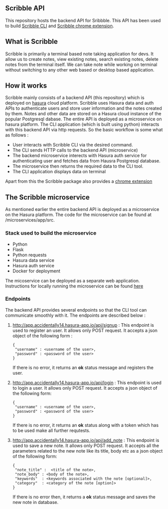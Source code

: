 ## Scribble API

This repository hosts the backend API for Sribbble. This API has been used to build [Scribble CLI](https://github.com/djmgit/scribble) and [Scribble chrome extension](https://github.com/djmgit/scribble_web_extension).

## What is Scribble

Scribble is primarily a terminal based note taking application for devs. It allow us to create notes, view existing notes,
search existing notes, delete notes from the terminal itself. We can take note while working on terminal without switching to
any other web based or desktop based application.

## How it works

Scribble mainly consists of a backend API (this repository) which is deployed on [hasura](https://hasura.io/) cloud platform.
Scribble uses Hasura data and auth APIs to authenticate users and store user information and the notes created by them. Notes
and other data are stored on a Hasura cloud instance of the popular Postgresql dabase. The entire API is deployed as a
microservice on hasura platform.
The CLI application (which is built using python) interacts with this backend API via http requests. So the basic workflow is
some what as follows :
- User interacts with Scribble CLI via the desired command.
- The CLI sends HTTP calls to the backend API (microservice)
- The backend microservice interects with Hasura auth service for authenticating user and fetches data from Hausra Postgresql
  database.
- The microservice then returns the required data to the CLI tool.
- The CLI application displays data on terminal

Apart from this the Scribble package also provides a [chrome extension](https://github.com/djmgit/scribble_web_extension)

## The Scribble microservice

As mentioned earlier the entire backend API is deployed as a microservice on the Hasura platform. The code for the microservice
can be found at /microservices/app/src.

### Stack used to build the microservice

- Python
- Flask
- Python requests
- Hasura data service
- Hasura auth service
- Docker for deployment

The micoservice can be deployed as a separate web application. Instructions for locally running the microservice can be found
[here](https://github.com/djmgit/scribble_api/tree/master/microservices/app)

### Endpoints

The backend API provides several endpoints so that the CLI tool can communicate smoothly with it. The endpoints are described below :

1) http://app.accidentally14.hasura-app.io/api/signup : This endpoint is used to register an user. It allows only POST 
   request. It accepts a json object of the following form :
   ```
   {
    "username" : <username of the user>,
    "password" : <password of the user>
   }
   ```
   If there is no error, it returns an **ok** status message and registers the user.
 
2) http://app.accidentally14.hasura-app.io/api/login : This endpoint is used to login a user. It allows only POST request.
   It accepts a json object of the following form:
   
   ```
   {
    "username" : <username of the user>,
    "password" : <password of the user>
   }
   ```
   If there is no error, it returns an **ok** status along with a token which has to be used make all further requtests.
   
3) http://app.accidentally14.hasura-app.io/api/add_note : This endpoint is used to save a new note. It allows only POST
   request. It accepts all the parameters related to the new note like its title, body etc as a json object of the
   following form:
   
   ```
   {
    "note_title" :  <title of the note>,
    "note_body" : <body of the note>,
    "keywords"  : <keywords associated with the note [optional]>,
    "category"  : <category of the note [option]>
   }
   ```
   If there is no error then, it returns a **ok** status message and saves the new note in database.
   



